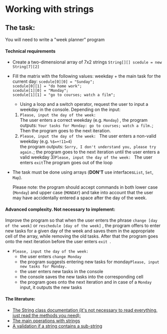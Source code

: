 # Working with strings

## The task:

You will need to write a "week planner" program

#### Technical requirements

- Create a two-dimensional array of 7x2 strings
  `String[][] scedule = new String[7][2]`
- Fill the matrix with the following values: weekday + the main task for the current day:
  `scedule[0][0] = "Sunday";`  
  `scedule[0][1] = "do home work";`  
  `scedule[1][0] = "Monday";`  
  `scedule[1][1] = "go to courses; watch a film";`
    - Using a loop and a switch operator, request the user to input a weekday in the console. Depending on the input:

    1) `Please, input the day of the week: `  
       The user enters a correct weekday (e.g. `Monday`) , the program
       outputs: `Your tasks for Monday: go to courses; watch a film.`; Then the program goes to the next iteration.
    2) `Please, input the day of the week: `
       The user enters a non-valid weekday (e.g. `%$=+!11=4`)    
       the program outputs: `Sorry, I don't understand you, please try again.`; the program goes to the next iteration
       until the user enters a valid weekday 
    3)`Please, input the day of the week: `
       The user enters `exit`The program goes out of the loop
- The task must be done using arrays (**DON'T** use interfaces`List`, `Set`, `Map`).

  Please note: the program should accept commands in both lower case (`Monday`) and upper case (`MONDAY`) and take into
  account that the user may have accidentally entered a space after the day of the week.

#### Advanced complexity. Not necessary to implement:

Improve the program so that when the user enters the phrase `change [day of the week]` or `reschedule [day of the week]`
, the program offers to enter new tasks for a given day of the week and saves them in the appropriate cell of the
array, while removing the old tasks. After that the program goes onto the next iteration before the user enters `exit `.

- `Please, input the day of the week: `
    - the user enters `change Monday`
    - the program suggests entering new tasks for monday`Please, input new tasks for Monday.`
    - the user enters new tasks in the console
    - the console saves the new tasks into the corresponding cell
    - the program goes onto the next iteration and in case of a `Monday` input, it outputs the new tasks

#### The literature:

- [The String class documentation (it's not necessary to read everything, just read the methods you need): ](https://docs.oracle.com/javase/7/docs/api/java/lang/String.html?is-external=true)
- [The main operations with strings](https://metanit.com/java/tutorial/7.2.php)
- [A validation if a string contains a sub-string](https://www.tutorialspoint.com/java/lang/string_contains.htm)
